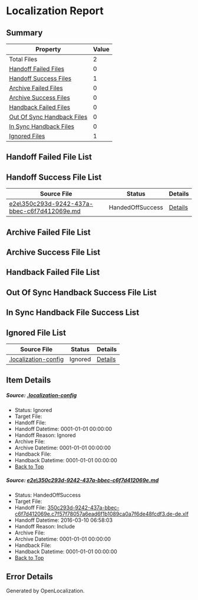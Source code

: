 # <a name='report-top'></a> Localization Report

## Summary
 Property | Value 
 -------- | ----- 
 Total Files | 2
[ Handoff Failed Files ](#handoff-failed-list)| 0
[ Handoff Success Files ](#handoff-success-list)| 1
[ Archive Failed Files ](#archive-failed-list)| 0
[ Archive Success Files ](#archive-success-list)| 0
[ Handback Failed Files ](#handback-failed-list)| 0
[ Out Of Sync Handback Files ](#outofsync-handback-success-list)| 0
[ In Sync Handback Files ](#insync-handback-success-list)| 0
[ Ignored Files ](#ignored-list)| 1

## <a name='handoff-failed-list'></a> Handoff Failed File List

## <a name='handoff-success-list'></a> Handoff Success File List
 Source File | Status | Details 
 ----------- | ------ | ------- 
 [e2e\350c293d-9242-437a-bbec-c6f7d412069e.md](https://github.com/OpenLocalizationTest/oltest/blob/4bb476e91bfbe44fd402a98e644c974c59a91064/e2e/350c293d-9242-437a-bbec-c6f7d412069e.md) | HandedOffSuccess | [Details](#417594a715e5dcd461b519bc795ce82b5d70592d1)

## <a name='archive-failed-list'></a> Archive Failed File List

## <a name='archive-success-list'></a> Archive Success File List

## <a name='handback-failed-list'></a> Handback Failed File List

## <a name='outofsync-handback-success-list'></a> Out Of Sync Handback Success File List

## <a name='insync-handback-success-list'></a> In Sync Handback File Success List

## <a name='ignored-list'></a> Ignored File List
 Source File | Status | Details 
 ----------- | ------ | ------- 
 [.localization-config](https://github.com/OpenLocalizationTest/oltest/blob/4bb476e91bfbe44fd402a98e644c974c59a91064/.localization-config) | Ignored | [Details](#66aca4b1c2f43b14ec41e0e427345df94af1d5e10)

## Item Details
##### <a name='66aca4b1c2f43b14ec41e0e427345df94af1d5e10'></a> Source: [.localization-config](https://github.com/OpenLocalizationTest/oltest/blob/4bb476e91bfbe44fd402a98e644c974c59a91064/.localization-config)
* Status: Ignored
* Target File: 
* Handoff File: 
* Handoff Datetime: 0001-01-01 00:00:00
* Handoff Reason: Ignored
* Archive File: 
* Archive Datetime: 0001-01-01 00:00:00
* Handback File: 
* Handback Datetime: 0001-01-01 00:00:00
* [Back to Top](#report-top)

##### <a name='417594a715e5dcd461b519bc795ce82b5d70592d1'></a> Source: [e2e\350c293d-9242-437a-bbec-c6f7d412069e.md](https://github.com/OpenLocalizationTest/oltest/blob/4bb476e91bfbe44fd402a98e644c974c59a91064/e2e/350c293d-9242-437a-bbec-c6f7d412069e.md)
* Status: HandedOffSuccess
* Target File: 
* Handoff File: [350c293d-9242-437a-bbec-c6f7d412069e.c7f57f78057a6ead6f1b1089ca0a7f6de48fcdf3.de-de.xlf](https://github.com/OpenLocalizationTestOrg/olhandoff/blob/a4db78095f4453507c67130e3ac80e3e0599ca71/ol-handoff/OpenLocalizationTestOrg/oltest.de-de/xinjiang/ht/350c293d-9242-437a-bbec-c6f7d412069e.c7f57f78057a6ead6f1b1089ca0a7f6de48fcdf3.de-de.xlf)
* Handoff Datetime: 2016-03-10 06:58:03
* Handoff Reason: Include
* Archive File: 
* Archive Datetime: 0001-01-01 00:00:00
* Handback File: 
* Handback Datetime: 0001-01-01 00:00:00
* [Back to Top](#report-top)


## Error Details

Generated by OpenLocalization.
